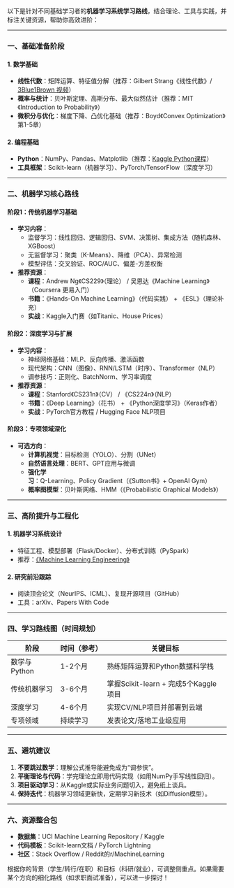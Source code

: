 以下是针对不同基础学习者的**机器学习系统学习路线**，结合理论、工具与实践，并标注关键资源，帮助你高效进阶：

---

### **一、基础准备阶段**
#### 1. **数学基础**
- **线性代数**：矩阵运算、特征值分解（推荐：Gilbert Strang《线性代数》/ [3Blue1Brown 视频](https://www.3blue1brown.com/topics/linear-algebra)）
- **概率与统计**：贝叶斯定理、高斯分布、最大似然估计（推荐：MIT《Introduction to Probability》）
- **微积分与优化**：梯度下降、凸优化基础（推荐：Boyd《Convex Optimization》第1-5章）

#### 2. **编程基础**
- **Python**：NumPy、Pandas、Matplotlib（推荐：[Kaggle Python课程](https://www.kaggle.com/learn/python)）
- **工具框架**：Scikit-learn（机器学习）、PyTorch/TensorFlow（深度学习）

---

### **二、机器学习核心路线**
#### **阶段1：传统机器学习基础**
- **学习内容**：
  - 监督学习：线性回归、逻辑回归、SVM、决策树、集成方法（随机森林、XGBoost）
  - 无监督学习：聚类（K-Means）、降维（PCA）、异常检测
  - 模型评估：交叉验证、ROC/AUC、偏差-方差权衡
- **推荐资源**：
  - **课程**：Andrew Ng《CS229》（理论） / 吴恩达《Machine Learning》（Coursera 更易入门）
  - **书籍**：《Hands-On Machine Learning》（代码实践） + 《ESL》（理论补充）
  - **实战**：Kaggle入门赛（如Titanic、House Prices）

#### **阶段2：深度学习与扩展**
- **学习内容**：
  - 神经网络基础：MLP、反向传播、激活函数
  - 现代架构：CNN（图像）、RNN/LSTM（时序）、Transformer（NLP）
  - 调参技巧：正则化、BatchNorm、学习率调度
- **推荐资源**：
  - **课程**：Stanford《CS231n》（CV） / 《CS224n》（NLP）
  - **书籍**：《Deep Learning》（花书） + 《Python深度学习》（Keras作者）
  - **实战**：PyTorch官方教程 / Hugging Face NLP项目

#### **阶段3：专项领域深化**
- **可选方向**：
  - **计算机视觉**：目标检测（YOLO）、分割（UNet）
  - **自然语言处理**：BERT、GPT应用与微调
  - **强化学习**：Q-Learning、Policy Gradient（《Sutton书》+ OpenAI Gym）
  - **概率图模型**：贝叶斯网络、HMM（《Probabilistic Graphical Models》）

---

### **三、高阶提升与工程化**
#### 1. **机器学习系统设计**
- 特征工程、模型部署（Flask/Docker）、分布式训练（PySpark）
- 推荐：[《Machine Learning Engineering》](http://www.mlebook.com/)

#### 2. **研究前沿跟踪**
- 阅读顶会论文（NeurIPS、ICML）、复现开源项目（GitHub）
- 工具：arXiv、Papers With Code

---

### **四、学习路线图（时间规划）**
| **阶段**       | 时间（参考） | 关键目标                              |
|----------------|-------------|---------------------------------------|
| 数学与Python   | 1-2个月      | 熟练矩阵运算和Python数据科学栈        |
| 传统机器学习   | 3-6个月      | 掌握Scikit-learn + 完成5个Kaggle项目  |
| 深度学习       | 4-6个月      | 实现CV/NLP项目并部署到云端            |
| 专项领域       | 持续学习     | 发表论文/落地工业级应用               |

---

### **五、避坑建议**
1. **不要跳过数学**：理解公式推导能避免成为“调参侠”。
2. **平衡理论与代码**：学完理论立即用代码实现（如用NumPy手写线性回归）。
3. **项目驱动学习**：从Kaggle或实际业务问题切入，避免纸上谈兵。
4. **保持迭代**：机器学习领域更新快，定期学习新技术（如Diffusion模型）。

---

### **六、资源整合包**
- **数据集**：UCI Machine Learning Repository / Kaggle
- **代码模板**：Scikit-learn文档 / PyTorch Lightning
- **社区**：Stack Overflow / Reddit的r/MachineLearning

根据你的背景（学生/转行/在职）和目标（科研/就业），可调整侧重点。如果需要某个方向的细化路线（如求职面试准备），可以进一步探讨！